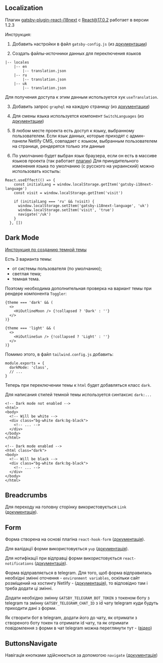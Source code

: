 ## Localization

Плагин
[gatsby-plugin-react-i18next](https://www.gatsbyjs.com/plugins/gatsby-plugin-react-i18next/?=i18next)
с React@17.0.2 работает в версии 1.2.3

Инструкция:

1. Добавить настройки в файл `gatsby-config.js` (из
   [документации](https://www.gatsbyjs.com/plugins/gatsby-plugin-react-i18next/?=i18next))

2. Создать файлы-источники данных для переключения языков

```
|-- locales
    |-- en
        |-- translation.json
    |-- ru
        |-- translation.json
    |-- uk
        |-- translation.json
```

Для получения доступа к этим данным используется хук `useTranslation`.

3. Добавить запрос `graphql` на каждую страницу (из
   [документации](https://www.gatsbyjs.com/plugins/gatsby-plugin-react-i18next/?=i18next))

4. Для смены языка используется компонент `SwitchLanguages` (из
   [документации](https://www.gatsbyjs.com/plugins/gatsby-plugin-react-i18next/?=i18next))

5. В любом месте проекта есть доступ к языку, выбранному пользователем. Если
   язык данных, которые приходят с админ-панели Netlify CMS, совпадает с языком,
   выбранным пользователем на странице, рендерятся только эти данные

6. По умолчанию будет выбран язык браузера, если он есть в массиве языков
   проекта (так работает
   [плагин](https://www.gatsbyjs.com/plugins/gatsby-plugin-react-i18next/?=i18next))
   Для принудительного изменения языка по умолчанию (с русского на украинский)
   можно использовать костыль:

```
React.useEffect(() => {
    const initialLang = window.localStorage.getItem('gatsby-i18next-language')
    const visit = window.localStorage.getItem('visit')

    if (initialLang === 'ru' && !visit) {
      window.localStorage.setItem('gatsby-i18next-language', 'uk')
      window.localStorage.setItem('visit', 'true')
      navigate('/uk')
    }
  }, [])
```

## Dark Mode

[Инструкция по созданию темной темы](https://javascript.plainenglish.io/how-to-add-dark-mode-in-a-gatsby-website-23df7289b220)

Есть 3 варианта темы:

- от системы пользователя (по умолчанию);
- светлая тема;
- темная тема.

Поэтому необходима дополнительная проверка на вариант темы при рендере
компонента `Toggler`:

```
{theme === 'dark' && (
  <>
    <HiOutlineMoon /> {!collapsed ? 'Dark' : ''}
  </>
)}

{theme === 'light' && (
  <>
    <HiOutlineSun /> {!collapsed ? 'Light' : ''}
  </>
)}
```

Помимо этого, в файл `tailwind.config.js` добавить:

```
module.exports = {
  darkMode: 'class',
  // ...
}
```

Теперь при переключении темы к `html` будет добавляться класс `dark`.

Для написания стилей темной темы используется синтаксис `dark:...`

```
<!-- Dark mode not enabled -->
<html>
<body>
  <!-- Will be white -->
  <div class="bg-white dark:bg-black">
    <!-- ... -->
  </div>
</body>
</html>

<!-- Dark mode enabled -->
<html class="dark">
<body>
  <!-- Will be black -->
  <div class="bg-white dark:bg-black">
    <!-- ... -->
  </div>
</body>
</html>
```

## Breadcrumbs

Для переходу на головну сторінку використовується `Link`
([документація](https://www.gatsbyjs.com/docs/reference/built-in-components/gatsby-link/)).

## Form

Форма створена на основі плагіна `react-hook-form`
([документація](https://react-hook-form.com/)).

Для валідації форми використовується `yup`
([документація](https://www.npmjs.com/package/yup)).

Для нотифікації при відправці форми використовується `react-notifications`
([документація](https://www.npmjs.com/package/react-notifications)).

Форма відправляється в telegram. Для того, щоб форма відправилась необхідні
змінні оточення - `environment variables`, оскільки сайт розміщений на хостингу
Netlify -
([документація](https://docs.netlify.com/environment-variables/overview/#site-environment-variables)),
то відповідно там і треба додати ці змінні.

Додати необхідно змінну `GATSBY_TELEGRAM_BOT_TOKEN` з токеном боту з telegram та
змінну `GATSBY_TELEGRAM_CHAT_ID` з id чату telegram куди будуть приходити дані з
форми.

Як створити бот в telegram, додати його до чату, як отримати з створеного боту
токен та отримати id чату, та як отримати повідомлення з форми в чат telegram
можна переглянути тут -
([відео](https://www.youtube.com/watch?v=RviYQrNdDok&ab_channel=AVISTV))

## ButtonsNavigate

Навігація кнопками здійснюється за допомогою `navigate`
([документація](https://www.gatsbyjs.com/docs/reference/built-in-components/gatsby-link/#how-to-use-the-navigate-helper-function))
